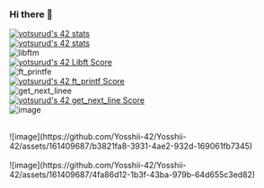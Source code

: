 ### Hi there 👋

[![yotsurud's 42 stats](https://badge42.coday.fr/api/v2/clvkvmri23613001p4f232g5kz/stats?cursusId=9&coalitionId=piscine)](https://github.com/Coday-meric/badge42)
<br>
[![yotsurud's 42 stats](https://badge42.coday.fr/api/v2/clvkvmri23613001p4f232g5kz/stats?cursusId=21&coalitionId=307)](https://github.com/Coday-meric/badge42)
<br>
![libftm](https://github.com/Yosshii-42/Yosshii-42/assets/161409687/c1498dfc-f5dc-4ede-85e4-83c2be41f4c9)
<br>
[![yotsurud's 42 Libft Score](https://badge42.coday.fr/api/v2/clvkvmri23613001p4f232g5kz/project/3639310)](https://github.com/Coday-meric/badge42)
<br>
![ft_printfe](https://github.com/Yosshii-42/Yosshii-42/assets/161409687/1e31bde7-a884-48d2-ba09-7715afb5d0c7)
<br>
[![yotsurud's 42 ft_printf Score](https://badge42.coday.fr/api/v2/clvkvmri23613001p4f232g5kz/project/3649745)](https://github.com/Coday-meric/badge42)
<br>
![get_next_linee](https://github.com/Yosshii-42/Yosshii-42/assets/161409687/846eee34-5084-431f-b59b-c5e5dbdbe894)
<br>
[![yotsurud's 42 get_next_line Score](https://badge42.coday.fr/api/v2/clvkvmri23613001p4f232g5kz/project/3655655)](https://github.com/Coday-meric/badge42)
<br>
![image](https://github.com/Yosshii-42/Yosshii-42/assets/161409687/9c1bdb2f-5291-405e-bf21-de00d1530f49)
<br>

<br>
![image](https://github.com/Yosshii-42/Yosshii-42/assets/161409687/b3821fa8-3931-4ae2-932d-169061fb7345)
<br>

<br>
![image](https://github.com/Yosshii-42/Yosshii-42/assets/161409687/4fa86d12-1b3f-43ba-979b-64d655c3ed82)

